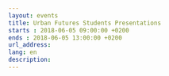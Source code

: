```yaml
---
layout: events
title: Urban Futures Students Presentations
starts : 2018-06-05 09:00:00 +0200
ends : 2018-06-05 13:00:00 +0200
url_address:
lang: en
description:
---
```


